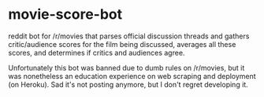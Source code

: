 # movie-score-bot
reddit bot for /r/movies that parses official discussion threads and gathers critic/audience scores for the film being discussed, averages all these scores, and determines if critics and audiences agree.

Unfortunately this bot was banned due to dumb rules on /r/movies, but it was nonetheless an education experience on web scraping and deployment (on Heroku). Sad it's not posting anymore, but I don't regret developing it.
